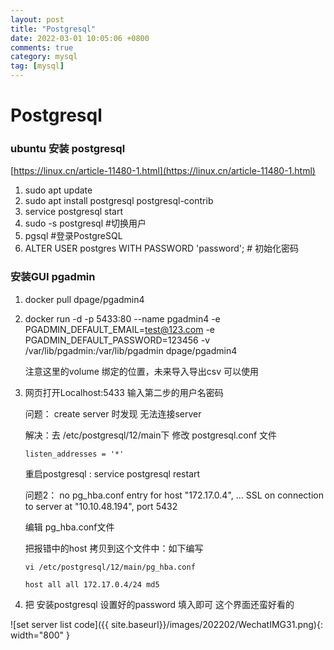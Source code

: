 ```yaml
---
layout: post
title: "Postgresql"
date: 2022-03-01 10:05:06 +0800
comments: true
category: mysql
tag: [mysql]
---
```




#  Postgresql  

### ubuntu 安装 postgresql
[https://linux.cn/article-11480-1.html](https://linux.cn/article-11480-1.html)

1. sudo apt update
2. sudo apt install postgresql postgresql-contrib
3. service postgresql start
4. sudo -s postgresql	 #切换用户
5. pgsql 	#登录PostgreSQL
6. ALTER USER postgres WITH PASSWORD 'password'; # 初始化密码  


### 安装GUI  pgadmin

1. docker pull dpage/pgadmin4

2. docker run -d -p 5433:80 --name pgadmin4 -e PGADMIN_DEFAULT_EMAIL=test@123.com -e PGADMIN_DEFAULT_PASSWORD=123456 -v /var/lib/pgadmin:/var/lib/pgadmin dpage/pgadmin4 

   注意这里的volume 绑定的位置，未来导入导出csv 可以使用

3. 网页打开Localhost:5433 输入第二步的用户名密码

   问题： create server 时发现 无法连接server

   解决：去 /etc/postgresql/12/main下 修改 postgresql.conf 文件

   ```
   listen_addresses = '*' 
   ```

   重启postgresql : service postgresql restart

   

   问题2： no pg_hba.conf entry for host "172.17.0.4", ... SSL on connection to server at "10.10.48.194", port 5432

   编辑 pg_hba.conf文件 

   把报错中的host 拷贝到这个文件中：如下编写

   ```
   vi /etc/postgresql/12/main/pg_hba.conf
   
   host all all 172.17.0.4/24 md5
   ```

   

4. 把 安装postgresql 设置好的password 填入即可 这个界面还蛮好看的


![set server list code]({{ site.baseurl}}/images/202202/WechatIMG31.png){: width="800" }

